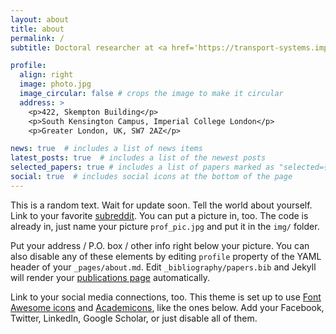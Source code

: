 ```yaml
---
layout: about
title: about
permalink: /
subtitle: Doctoral researcher at <a href='https://transport-systems.imperial.ac.uk'>Transport Systems and Logistics Lab</a>, Imperial College London, UK

profile:
  align: right
  image: photo.jpg
  image_circular: false # crops the image to make it circular
  address: >
    <p>422, Skempton Building</p>
    <p>South Kensington Campus, Imperial College London</p>
    <p>Greater London, UK, SW7 2AZ</p>

news: true  # includes a list of news items
latest_posts: true  # includes a list of the newest posts
selected_papers: true # includes a list of papers marked as "selected={true}"
social: true  # includes social icons at the bottom of the page
---
```


This is a random text. Wait for update soon.  Tell the world about yourself. Link to your favorite [subreddit](http://reddit.com). You can put a picture in, too. The code is already in, just name your picture `prof_pic.jpg` and put it in the `img/` folder.

Put your address / P.O. box / other info right below your picture. You can also disable any of these elements by editing `profile` property of the YAML header of your `_pages/about.md`. Edit `_bibliography/papers.bib` and Jekyll will render your [publications page](/al-folio/publications/) automatically.

Link to your social media connections, too. This theme is set up to use [Font Awesome icons](http://fortawesome.github.io/Font-Awesome/) and [Academicons](https://jpswalsh.github.io/academicons/), like the ones below. Add your Facebook, Twitter, LinkedIn, Google Scholar, or just disable all of them.
